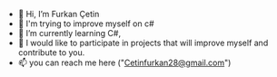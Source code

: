 - 👋 Hi, I’m Furkan Çetin
- 👀 I'm trying to improve myself on c#
- 🌱 I’m currently learning C#,
- 💞️ I would like to participate in projects that will improve myself and contribute to you.
- 📫 you can reach me here ("Cetinfurkan28@gmail.com") 

<!---
FurkanCetin6/FurkanCetin6 is a ✨ special ✨ repository because its `README.md` (this file) appears on your GitHub profile.
You can click the Preview link to take a look at your changes.
--->
